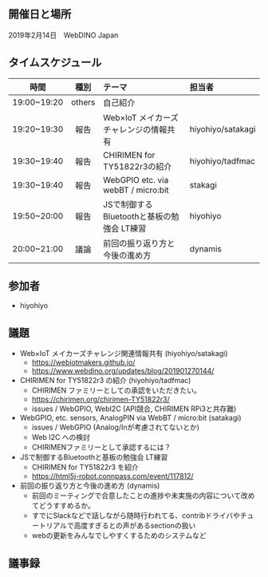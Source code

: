 ## 開催日と場所
2019年2月14日　WebDINO Japan

 ## タイムスケジュール
|時間|種別|テーマ|担当者|
|:----:|:----:|:----|:----|
|19:00~19:20|others|自己紹介||
|19:20~19:30|報告|Web×IoT メイカーズチャレンジの情報共有|hiyohiyo/satakagi|
|19:30~19:40|報告|CHIRIMEN for TY51822r3の紹介|hiyohiyo/tadfmac|
|19:30~19:40|報告|WebGPIO etc. via webBT / micro:bit |stakagi|
|19:50~20:00|報告|JSで制御するBluetoothと基板の勉強会 LT練習|hiyohiyo|
|20:00~21:00|議論|前回の振り返り方と今後の進め方|dynamis|

## 参加者
* hiyohiyo

## 議題
- Web×IoT メイカーズチャレンジ関連情報共有 (hiyohiyo/satakagi)
  - https://webiotmakers.github.io/
  - https://www.webdino.org/updates/blog/201901270144/
- CHIRIMEN for TY51822r3 の紹介 (hiyohiyo/tadfmac)
  - CHIRIMEN ファミリーとしての承認をいただきたい。
  - https://chirimen.org/chirimen-TY51822r3/
  - issues / WebGPIO, WebI2C (API競合, CHIRIMEN RPi3と共存難)
- WebGPIO, etc. sensors, AnalogPIN via WebBT / micro:bit (satakagi)
  - issues / WebGPIO (Analog/Inが考慮されてないとか)
  - Web I2C への検討
  - CHIRIMENファミリーとして承認するには？
- JSで制御するBluetoothと基板の勉強会 LT練習
  - CHIRIMEN for TY51822r3 を紹介
  - https://html5j-robot.connpass.com/event/117812/
- 前回の振り返り方と今後の進め方 (dynamis)
  - 前回のミーティングで合意したことの進捗や未実施の内容について改めてどうすすめるか。
  - すでにSlackなどで話しながら随時行われてる、contribドライバやチュートリアルで高度すぎるとの声があるsectionの扱い
  - webの更新をみんなでしやすくするためのシステムなど

## 議事録
